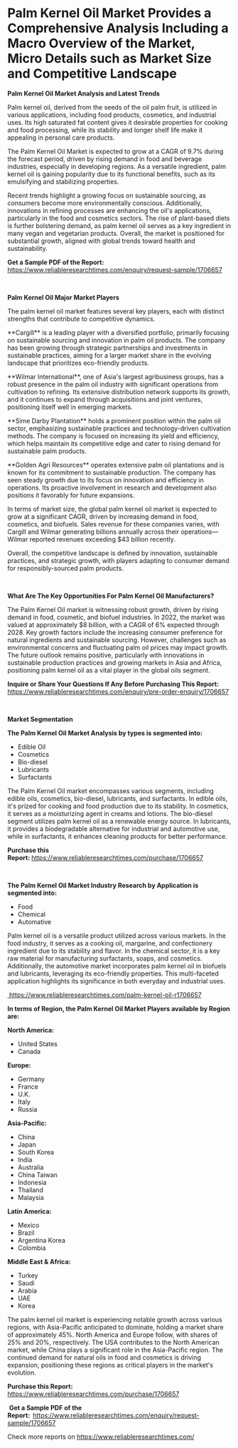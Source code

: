 <p><h1>Palm Kernel Oil Market Provides a Comprehensive Analysis Including a Macro Overview of the Market, Micro Details such as Market Size and Competitive Landscape</h1></p><p><strong>Palm Kernel Oil Market Analysis and Latest Trends</strong></p>
<p><p>Palm kernel oil, derived from the seeds of the oil palm fruit, is utilized in various applications, including food products, cosmetics, and industrial uses. Its high saturated fat content gives it desirable properties for cooking and food processing, while its stability and longer shelf life make it appealing in personal care products.</p><p>The Palm Kernel Oil Market is expected to grow at a CAGR of 9.7% during the forecast period, driven by rising demand in food and beverage industries, especially in developing regions. As a versatile ingredient, palm kernel oil is gaining popularity due to its functional benefits, such as its emulsifying and stabilizing properties. </p><p>Recent trends highlight a growing focus on sustainable sourcing, as consumers become more environmentally conscious. Additionally, innovations in refining processes are enhancing the oil's applications, particularly in the food and cosmetics sectors. The rise of plant-based diets is further bolstering demand, as palm kernel oil serves as a key ingredient in many vegan and vegetarian products. Overall, the market is positioned for substantial growth, aligned with global trends toward health and sustainability.</p></p>
<p><strong>Get a Sample PDF of the Report:&nbsp;</strong> <a href="https://www.reliableresearchtimes.com/enquiry/request-sample/1706657?utm_campaign=2308&utm_medium=2&utm_source=Github&utm_content=ia&utm_term=14022025&utm_id=palm-kernel-oil">https://www.reliableresearchtimes.com/enquiry/request-sample/1706657</a></p>
<p>&nbsp;</p>
<p><strong>Palm Kernel Oil Major Market Players</strong></p>
<p><p>The palm kernel oil market features several key players, each with distinct strengths that contribute to competitive dynamics.</p><p>**Cargill** is a leading player with a diversified portfolio, primarily focusing on sustainable sourcing and innovation in palm oil products. The company has been growing through strategic partnerships and investments in sustainable practices, aiming for a larger market share in the evolving landscape that prioritizes eco-friendly products.</p><p>**Wilmar International**, one of Asia's largest agribusiness groups, has a robust presence in the palm oil industry with significant operations from cultivation to refining. Its extensive distribution network supports its growth, and it continues to expand through acquisitions and joint ventures, positioning itself well in emerging markets.</p><p>**Sime Darby Plantation** holds a prominent position within the palm oil sector, emphasizing sustainable practices and technology-driven cultivation methods. The company is focused on increasing its yield and efficiency, which helps maintain its competitive edge and cater to rising demand for sustainable palm products.</p><p>**Golden Agri Resources** operates extensive palm oil plantations and is known for its commitment to sustainable production. The company has seen steady growth due to its focus on innovation and efficiency in operations. Its proactive involvement in research and development also positions it favorably for future expansions.</p><p>In terms of market size, the global palm kernel oil market is expected to grow at a significant CAGR, driven by increasing demand in food, cosmetics, and biofuels. Sales revenue for these companies varies, with Cargill and Wilmar generating billions annually across their operations—Wilmar reported revenues exceeding $43 billion recently.</p><p>Overall, the competitive landscape is defined by innovation, sustainable practices, and strategic growth, with players adapting to consumer demand for responsibly-sourced palm products.</p></p>
<p>&nbsp;</p>
<p><strong>What Are The Key Opportunities For Palm Kernel Oil Manufacturers?</strong></p>
<p><p>The Palm Kernel Oil market is witnessing robust growth, driven by rising demand in food, cosmetic, and biofuel industries. In 2022, the market was valued at approximately $8 billion, with a CAGR of 6% expected through 2028. Key growth factors include the increasing consumer preference for natural ingredients and sustainable sourcing. However, challenges such as environmental concerns and fluctuating palm oil prices may impact growth. The future outlook remains positive, particularly with innovations in sustainable production practices and growing markets in Asia and Africa, positioning palm kernel oil as a vital player in the global oils segment.</p></p>
<p><strong>Inquire or Share Your Questions If Any Before Purchasing This Report:</strong> <a href="https://www.reliableresearchtimes.com/enquiry/pre-order-enquiry/1706657?utm_campaign=2308&utm_medium=2&utm_source=Github&utm_content=ia&utm_term=14022025&utm_id=palm-kernel-oil">https://www.reliableresearchtimes.com/enquiry/pre-order-enquiry/1706657</a></p>
<p>&nbsp;</p>
<p><strong>Market Segmentation</strong></p>
<p><strong>The Palm Kernel Oil Market Analysis by types is segmented into:</strong></p>
<p><ul><li>Edible Oil</li><li>Cosmetics</li><li>Bio-diesel</li><li>Lubricants</li><li>Surfactants</li></ul></p>
<p><p>The Palm Kernel Oil market encompasses various segments, including edible oils, cosmetics, bio-diesel, lubricants, and surfactants. In edible oils, it's prized for cooking and food production due to its stability. In cosmetics, it serves as a moisturizing agent in creams and lotions. The bio-diesel segment utilizes palm kernel oil as a renewable energy source. In lubricants, it provides a biodegradable alternative for industrial and automotive use, while in surfactants, it enhances cleaning products for better performance.</p></p>
<p><strong>Purchase this Report:&nbsp;</strong><a href="https://www.reliableresearchtimes.com/purchase/1706657?utm_campaign=2308&utm_medium=2&utm_source=Github&utm_content=ia&utm_term=14022025&utm_id=palm-kernel-oil">https://www.reliableresearchtimes.com/purchase/1706657</a></p>
<p>&nbsp;</p>
<p><strong>The Palm Kernel Oil Market Industry Research by Application is segmented into:</strong></p>
<p><ul><li>Food</li><li>Chemical</li><li>Automative</li></ul></p>
<p><p>Palm kernel oil is a versatile product utilized across various markets. In the food industry, it serves as a cooking oil, margarine, and confectionery ingredient due to its stability and flavor. In the chemical sector, it is a key raw material for manufacturing surfactants, soaps, and cosmetics. Additionally, the automotive market incorporates palm kernel oil in biofuels and lubricants, leveraging its eco-friendly properties. This multi-faceted application highlights its significance in both everyday and industrial uses.</p></p>
<p><a href="https://www.reliableresearchtimes.com/palm-kernel-oil-r1706657?utm_campaign=2308&utm_medium=2&utm_source=Github&utm_content=ia&utm_term=14022025&utm_id=palm-kernel-oil">&nbsp;https://www.reliableresearchtimes.com/palm-kernel-oil-r1706657</a></p>
<p><strong>In terms of Region, the Palm Kernel Oil Market Players available by Region are:</strong></p>
<p>
    <p> <strong> North America: </strong>
        <ul>
            <li>United States</li>
            <li>Canada</li>
        </ul>
        </p> 
    <p> <strong> Europe: </strong>
        <ul>
            <li>Germany</li>
            <li>France</li>
            <li>U.K.</li>
            <li>Italy</li>
            <li>Russia</li>
        </ul>
        </p> 
    <p> <strong> Asia-Pacific: </strong>
        <ul>
            <li>China</li>
            <li>Japan</li>
            <li>South Korea</li>
            <li>India</li>
            <li>Australia</li>
            <li>China Taiwan</li>
            <li>Indonesia</li>
            <li>Thailand</li>
            <li>Malaysia</li>
        </ul>
        </p> 
    <p> <strong> Latin America: </strong>
        <ul>
            <li>Mexico</li>
            <li>Brazil</li>
            <li>Argentina Korea</li>
            <li>Colombia</li>
        </ul>
        </p> 
    <p> <strong> Middle East & Africa: </strong>
        <ul>
            <li>Turkey</li>
            <li>Saudi</li>
            <li>Arabia</li>
            <li>UAE</li>
            <li>Korea</li>
        </ul>
    </p>
    </p>
<p><p>The palm kernel oil market is experiencing notable growth across various regions, with Asia-Pacific anticipated to dominate, holding a market share of approximately 45%. North America and Europe follow, with shares of 25% and 20%, respectively. The USA contributes to the North American market, while China plays a significant role in the Asia-Pacific region. The continued demand for natural oils in food and cosmetics is driving expansion, positioning these regions as critical players in the market's evolution.</p></p>
<p><strong>Purchase this Report: </strong><a href="https://www.reliableresearchtimes.com/purchase/1706657?utm_campaign=2308&utm_medium=2&utm_source=Github&utm_content=ia&utm_term=14022025&utm_id=palm-kernel-oil">https://www.reliableresearchtimes.com/purchase/1706657</a></p>
<p>&nbsp;<strong>Get a Sample PDF of the Report:&nbsp;&nbsp;</strong><a href="https://www.reliableresearchtimes.com/enquiry/request-sample/1706657?utm_campaign=2308&utm_medium=2&utm_source=Github&utm_content=ia&utm_term=14022025&utm_id=palm-kernel-oil">https://www.reliableresearchtimes.com/enquiry/request-sample/1706657</a></p>
<p><strong></strong></p>
<p>Check more reports on <a href="https://www.reliableresearchtimes.com/?utm_campaign=2308&utm_medium=2&utm_source=Github&utm_content=ia&utm_term=14022025&utm_id=palm-kernel-oil">https://www.reliableresearchtimes.com/</a></p>